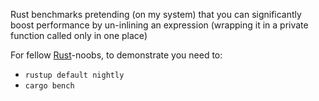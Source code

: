 Rust benchmarks pretending (on my system) that you can significantly boost performance by un-inlining an expression (wrapping it in a private function called only in one place)

For fellow [Rust](https://github.com/rust-lang/rust)-noobs, to demonstrate you need to:
  - `rustup default nightly`
  - `cargo bench`
